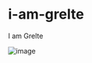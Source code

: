 # i-am-grelte
I am Grelte

![image](https://user-images.githubusercontent.com/101210043/176598035-c0cb631e-8275-4fda-97f2-7e0a53bd4811.png)
